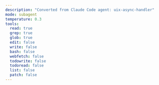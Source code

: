 ```yaml
---
description: "Converted from Claude Code agent: uix-async-handler"
mode: subagent
temperature: 0.3
tools:
  read: true
  grep: true
  glob: true
  edit: false
  write: false
  bash: false
  webfetch: false
  todowrite: false
  todoread: false
  list: false
  patch: false
---
```


